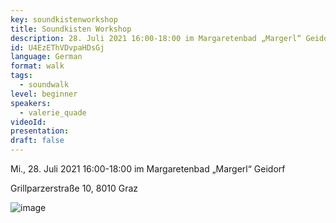 ```yaml
---
key: soundkistenworkshop
title: Soundkisten Workshop
description: 28. Juli 2021 16:00-18:00 im Margaretenbad „Margerl“ Geidorf
id: U4EzEThVDvpaHDsGj
language: German
format: walk
tags:
  - soundwalk
level: beginner
speakers:
  - valerie_quade
videoId: 
presentation: 
draft: false
---
```

Mi., 28. Juli 2021 16:00-18:00 im Margaretenbad „Margerl“ Geidorf

Grillparzerstraße 10, 8010 Graz

![image](/images/sessions/soundkiste_margerl.png)
